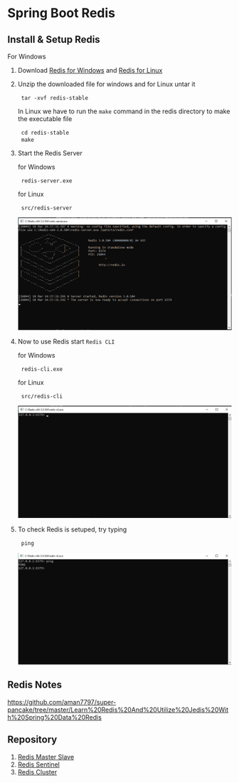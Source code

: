 # Spring Boot Redis

## Install & Setup Redis
For Windows
1. Download [Redis for Windows](https://github.com/MicrosoftArchive/redis/releases) and [Redis for Linux](https://redis.io/download)
2. Unzip the downloaded file for windows and for Linux untar it

        tar -xvf redis-stable

    In Linux we have to run the `make` command in the redis directory to make the executable file

        cd redis-stable
        make
3. Start the Redis Server 
    
    for Windows

        redis-server.exe

    for Linux

        src/redis-server
    
    ![Redis Server](img/redis-server.png)
4. Now to use Redis start `Redis CLI`

    for Windows

        redis-cli.exe
    
    for Linux

        src/redis-cli

    ![Redis Server](img/redis-cli.png)
5. To check Redis is setuped, try typing

        ping
    ![Redis Server](img/redis-cli-ping.png)
    
## Redis Notes

https://github.com/aman7797/super-pancake/tree/master/Learn%20Redis%20And%20Utilize%20Jedis%20With%20Spring%20Data%20Redis

## Repository

1. [Redis Master Slave](https://github.com/aman7797/spring-boot-redis/tree/master/Redis%20Master%20Slave)
2. [Redis Sentinel](https://github.com/aman7797/spring-boot-redis/tree/master/Redis%20Sentinel)
3. [Redis Cluster](https://github.com/aman7797/spring-boot-redis/tree/master/Redis%20Cluster)
